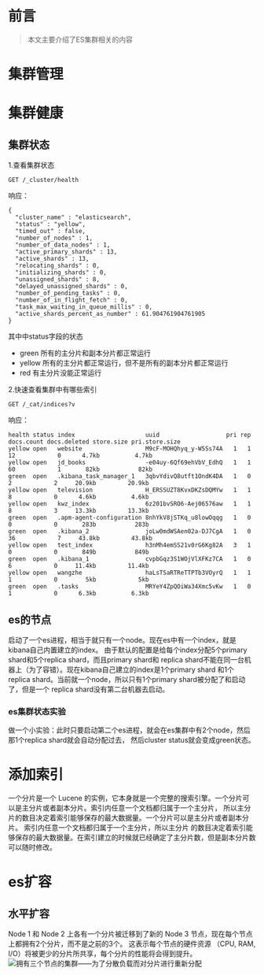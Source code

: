 # 前言
> 本文主要介绍了ES集群相关的内容

# 集群管理


# 集群健康
## 集群状态
1.查看集群状态
```
GET /_cluster/health
```
响应：
```
{
  "cluster_name" : "elasticsearch",
  "status" : "yellow",
  "timed_out" : false,
  "number_of_nodes" : 1,
  "number_of_data_nodes" : 1,
  "active_primary_shards" : 13,
  "active_shards" : 13,
  "relocating_shards" : 0,
  "initializing_shards" : 0,
  "unassigned_shards" : 8,
  "delayed_unassigned_shards" : 0,
  "number_of_pending_tasks" : 0,
  "number_of_in_flight_fetch" : 0,
  "task_max_waiting_in_queue_millis" : 0,
  "active_shards_percent_as_number" : 61.904761904761905
}
```

其中中status字段的状态
- green
所有的主分片和副本分片都正常运行
- yellow
所有的主分片都正常运行，但不是所有的副本分片都正常运行
- red
有主分片没能正常运行

2.快速查看集群中有哪些索引
```
GET /_cat/indices?v
```
响应：
```
health status index                    uuid                   pri rep docs.count docs.deleted store.size pri.store.size
yellow open   website                  M9cF-MOHQhyq_y-W5Ss74A   1   1         12            0      4.7kb          4.7kb
yellow open   jd_books                 -e04uy-6Qf69ehVbV_EdhQ   1   1         60            1       82kb           82kb
green  open   .kibana_task_manager_1   3qbvYdivQ8utft1OndK4DA   1   0          2            2     20.9kb         20.9kb
yellow open   television               H_ERSSUZT8KvxDKZsDQMYw   1   1          8            0      4.6kb          4.6kb
yellow open   kwz_index                6z201bvSRO6-Aej06576aw   1   1          8            3     13.3kb         13.3kb
green  open   .apm-agent-configuration 8nhYkV8jSTKq_u8lowOqqg   1   0          0            0       283b           283b
green  open   .kibana_2                joLw0mdWSAen02a-DJ7CgA   1   0         36            7     43.8kb         43.8kb
yellow open   test_index               h3nMh4emSS21v0rG6Kg82A   3   1          0            0       849b           849b
green  open   .kibana_1                cvpbGqz3S1WOjVlXFKz7CA   1   0          6            0     11.4kb         11.4kb
yellow open   wangzhe                  haLsTSaRTReTTPTb3VOyrQ   1   1          1            0        5kb            5kb
green  open   .tasks                   MRYeY4ZpQOiWa34Xmc5vKw   1   0          1            0      6.3kb          6.3kb
```

## es的节点
启动了一个es进程，相当于就只有一个node。现在es中有一个index，就是kibana自己内置建立的index。
由于默认的配置是给每个index分配5个primary shard和5个replica shard，而且primary shard和
replica shard不能在同一台机器上（为了容错）。现在kibana自己建立的index是1个primary shard
和1个replica shard。当前就一个node，所以只有1个primary shard被分配了和启动了，但是一个
replica shard没有第二台机器去启动。

### es集群状态实验
做一个小实验：此时只要启动第二个es进程，就会在es集群中有2个node，然后那1个replica shard就会自动分配过去，
然后cluster status就会变成green状态。

# 添加索引
一个分片是一个 Lucene 的实例，它本身就是一个完整的搜索引擎。一个分片可以是主分片或者副本分片。索引内任意一个文档都归属于一个主分片，
所以主分片的数目决定着索引能够保存的最大数据量。一个分片可以是主分片或者副本分片。 索引内任意一个文档都归属于一个主分片，所以主分片
的数目决定着索引能够保存的最大数据量。在索引建立的时候就已经确定了主分片数，但是副本分片数可以随时修改。

# es扩容
## 水平扩容
Node 1 和 Node 2 上各有一个分片被迁移到了新的 Node 3 节点，现在每个节点上都拥有2个分片，而不是之前的3个。 这表示每个节点的硬件资源
（CPU, RAM, I/O）将被更少的分片所共享，每个分片的性能将会得到提升。
![拥有三个节点的集群——为了分散负载而对分片进行重新分配](https://upload-images.jianshu.io/upload_images/9905084-4bd1f99cc061673d.png?imageMogr2/auto-orient/strip%7CimageView2/2/w/1240)






